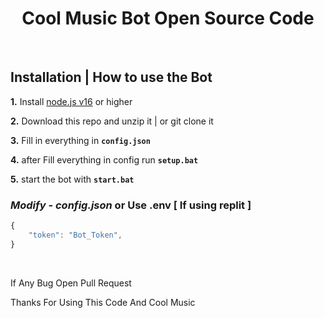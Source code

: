<h1 align="center">
Cool Music Bot Open Source Code </h1><br/>

## **Installation | How to use the Bot**

**1.** Install [node.js v16](https://nodejs.org/en/) or higher

**2.** Download this repo and unzip it | or git clone it

**3.** Fill in everything in **`config.json`**

**4.** after Fill everything in config run **`setup.bat`**

**5.** start the bot with **`start.bat`**
<br/>

### _Modify - config.json_ or Use .env [ If using replit ]

```javascript
{
    "token": "Bot_Token",
}
```

<br/>

If Any Bug Open Pull Request

Thanks For Using This Code And Cool Music
